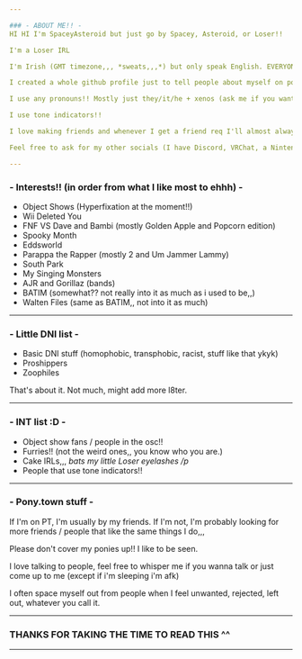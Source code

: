 ```yaml
---

### - ABOUT ME!! -
HI HI I'm SpaceyAsteroid but just go by Spacey, Asteroid, or Loser!!

I'm a Loser IRL

I'm Irish (GMT timezone,,, *sweats,,,*) but only speak English. EVERYONE I KNOW IS AMERICAN and im like so far ahead of them.

I created a whole github profile just to tell people about myself on pony.town :D

I use any pronouns!! Mostly just they/it/he + xenos (ask me if you want to know what they are!!)

I use tone indicators!!

I love making friends and whenever I get a friend req I'll almost always accept it so feel free to friend me if you want to ^^

Feel free to ask for my other socials (I have Discord, VRChat, a Nintendo Switch, a Playstation [PS4], ROBLOX, and more,,)

---
```


### - Interests!! (in order from what I like most to ehhh) -
- Object Shows (Hyperfixation at the moment!!)
- Wii Deleted You
- FNF VS Dave and Bambi (mostly Golden Apple and Popcorn edition)
- Spooky Month
- Eddsworld
- Parappa the Rapper (mostly 2 and Um Jammer Lammy)
- South Park
- My Singing Monsters
- AJR and Gorillaz (bands)
- BATIM (somewhat?? not really into it as much as i used to be,,)
- Walten Files (same as BATIM,, not into it as much)

---

### - Little DNI list -
- Basic DNI stuff (homophobic, transphobic, racist, stuff like that ykyk)
- Proshippers
- Zoophiles

That's about it. Not much, might add more l8ter.

---

### - INT list :D -
- Object show fans / people in the osc!!
- Furries!! (not the weird ones,, you know who you are.)
- Cake IRLs,,, *bats my little Loser eyelashes /p*
- People that use tone indicators!!

---

### - Pony.town stuff -

If I'm on PT, I'm usually by my friends. If I'm not, I'm probably looking for more friends / people that like the same things I do,,,

Please don't cover my ponies up!! I like to be seen.

I love talking to people, feel free to whisper me if you wanna talk or just come up to me (except if i'm sleeping i'm afk)

I often space myself out from people when I feel unwanted, rejected, left out, whatever you call it. 

---

### THANKS FOR TAKING THE TIME TO READ THIS ^^

---

